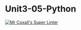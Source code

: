 # Unit3-05-Python
[![Mr Coxall's Super Linter](https://github.com/ICS3U-C-Programming-HiabGm/Unit3-05-Python/workflows/Mr%20Coxall's%20Super%20Linter/badge.svg)](https://github.com/ICS3U-C-Programming-HiabGm/Unit3-05-Python/actions/)
